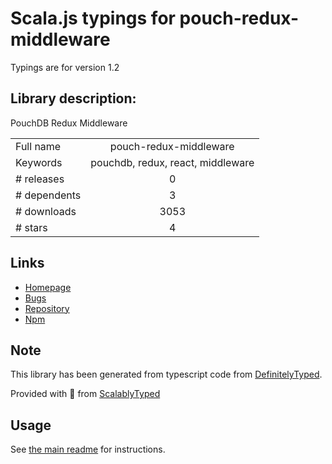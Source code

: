
# Scala.js typings for pouch-redux-middleware

Typings are for version 1.2

## Library description:
PouchDB Redux Middleware

|                    |                 |
| ------------------ | :-------------: |
| Full name          | pouch-redux-middleware |
| Keywords           | pouchdb, redux, react, middleware |
| # releases         | 0 |
| # dependents       | 3 |
| # downloads        | 3053 |
| # stars            | 4 |

## Links
- [Homepage](https://github.com/pgte/pouch-redux-middleware#readme)
- [Bugs](https://github.com/pgte/pouch-redux-middleware/issues)
- [Repository](https://github.com/pgte/pouch-redux-middleware)
- [Npm](https://www.npmjs.com/package/pouch-redux-middleware)
    


## Note
This library has been generated from typescript code from [DefinitelyTyped](https://definitelytyped.org).

Provided with :purple_heart: from [ScalablyTyped](https://github.com/oyvindberg/ScalablyTyped)

## Usage
See [the main readme](../../readme.md) for instructions.


